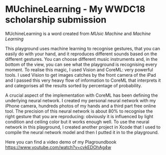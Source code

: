 # MUchineLearning - My WWDC18 scholarship submission

MUchineLearning is a word created from _MUsic Machine_ and _Machine Learning_
	
This playground uses machine learning to recognise gestures, that you can easily do with your hand, and it reproduces different sounds based on the different gestures. You can choose different music instruments and, in the bottom of the view, you can see what the playground is recognising every moment.
To realise this magic, I used Vision and CoreML: very powerful tools. I used Vision to get images catches by the front camera of the iPad and I passed this very heavy flow of information to CoreML that interprets it and categorises all the results sorted by percentage of probability. 

A crucial aspect of the implementation with CoreML has been defining the underlying neural network. I created my personal neural network with my iPhone camera, hundreds photos of my hands and a third part free online tool. The precision of this neural network is about 80% to recognise the right gesture that you are reproducing: obviously it is influenced by light condition and ceiling color but it works enough well.
To use the neural network in this playground, I created another project in Xcode that I used to compile the neural network model and then I putted it in to the playground.


Here you can find a video demo of my Plagroundbook
https://www.youtube.com/watch?v=cvkEDOhAg4w
